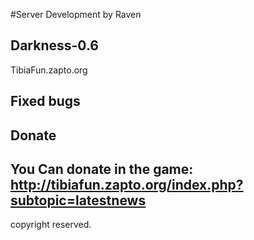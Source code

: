 #Server Development by Raven

Darkness-0.6
-
TibiaFun.zapto.org

Fixed bugs
-

Donate
-
You Can donate in the game: http://tibiafun.zapto.org/index.php?subtopic=latestnews
-
copyright reserved.
